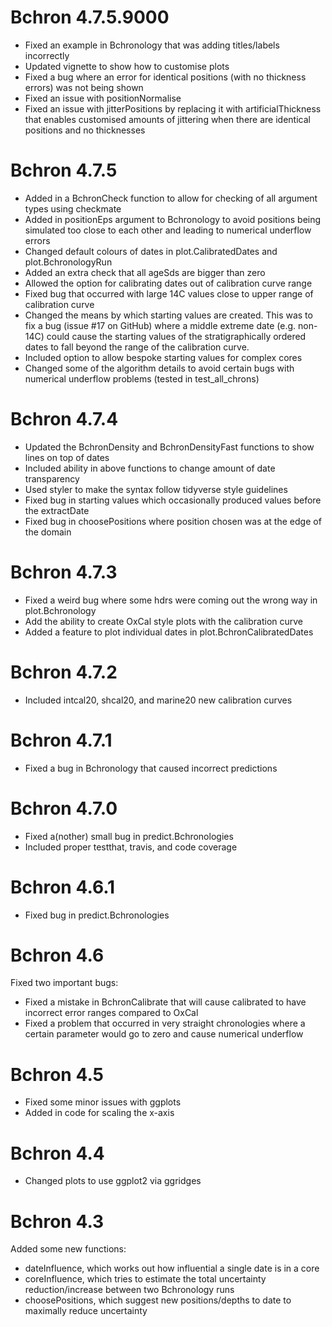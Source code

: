 # Bchron 4.7.5.9000

  - Fixed an example in Bchronology that was adding titles/labels incorrectly
  - Updated vignette to show how to customise plots
  - Fixed a bug where an error for identical positions (with no thickness errors) was not being shown
  - Fixed an issue with positionNormalise
  - Fixed an issue with jitterPositions by replacing it with artificialThickness that enables customised amounts of jittering when there are identical positions and no thicknesses

# Bchron 4.7.5

  - Added in a BchronCheck function to allow for checking of all argument types using checkmate
  - Added in positionEps argument to Bchronology to avoid positions being simulated too close to each other and leading to numerical underflow errors
  - Changed default colours of dates in plot.CalibratedDates and plot.BchronologyRun
  - Added an extra check that all ageSds are bigger than zero
  - Allowed the option for calibrating dates out of calibration curve range
  - Fixed bug that occurred with large 14C values close to upper range of calibration curve
  - Changed the means by which starting values are created. This was to fix a bug (issue #17 on GitHub) where a middle extreme date (e.g. non-14C) could cause the starting values of the stratigraphically ordered dates to fall beyond the range of the calibration curve. 
  - Included option to allow bespoke starting values for complex cores
  - Changed some of the algorithm details to avoid certain bugs with numerical underflow problems (tested in test_all_chrons)

# Bchron 4.7.4

  - Updated the BchronDensity and BchronDensityFast functions to show lines on top of dates
  - Included ability in above functions to change amount of date transparency
  - Used styler to make the syntax follow tidyverse style guidelines
  - Fixed bug in starting values which occasionally produced values before the extractDate
  - Fixed bug in choosePositions where position chosen was at the edge of the domain

# Bchron 4.7.3

  - Fixed a weird bug where some hdrs were coming out the wrong way in plot.Bchronology
  - Add the ability to create OxCal style plots with the calibration curve
  - Added a feature to plot individual dates in plot.BchronCalibratedDates

# Bchron 4.7.2

  - Included intcal20, shcal20, and marine20 new calibration curves

# Bchron 4.7.1

  - Fixed a bug in Bchronology that caused incorrect predictions

# Bchron 4.7.0

  - Fixed a(nother) small bug in predict.Bchronologies
  - Included proper testthat, travis, and code coverage

# Bchron 4.6.1

  - Fixed bug in predict.Bchronologies

# Bchron 4.6 

Fixed two important bugs:

  - Fixed a mistake in BchronCalibrate that will cause calibrated to have incorrect error ranges compared to OxCal
  - Fixed a problem that occurred in very straight chronologies where a certain parameter would go to zero and cause numerical underflow

# Bchron 4.5

  - Fixed some minor issues with ggplots
  - Added in code for scaling the x-axis

# Bchron 4.4

  - Changed plots to use ggplot2 via ggridges

# Bchron 4.3

Added some new functions:

  - dateInfluence, which works out how influential a single date is in a core
  - coreInfluence, which tries to estimate the total uncertainty reduction/increase between two Bchronology runs
  - choosePositions, which suggest new positions/depths to date to maximally reduce uncertainty
  
  